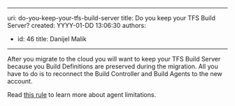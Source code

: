 

---
uri: do-you-keep-your-tfs-build-server
title: Do you keep your TFS Build Server?
created: YYYY-01-DD 13:06:30
authors:
  - id: 46
    title: Danijel Malik
---




<span class='intro'> <p>​​After you migrate to the cloud you will want to keep your TFS Build Server because you Build Definitions are preserved during the migration. All you have to do is to reconnect the Build Controller and Build Agents to the new account.<br></p> </span>

<p>Read&#160;<a href="/_layouts/15/FIXUPREDIRECT.ASPX?WebId=3dfc0e07-e23a-4cbb-aac2-e778b71166a2&amp;TermSetId=07da3ddf-0924-4cd2-a6d4-a4809ae20160&amp;TermId=fde0f9f0-2115-420f-a0a2-cdace56303ec">this rule</a>&#160;to learn more about agent limitations.​<br></p>


